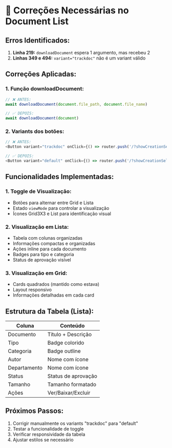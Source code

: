 # 🔧 Correções Necessárias no Document List

## Erros Identificados:

1. **Linha 219:** `downloadDocument` espera 1 argumento, mas recebeu 2
2. **Linhas 349 e 494:** `variant="trackdoc"` não é um variant válido

## Correções Aplicadas:

### 1. Função downloadDocument:
```typescript
// ❌ ANTES:
await downloadDocument(document.file_path, document.file_name)

// ✅ DEPOIS:
await downloadDocument(document)
```

### 2. Variants dos botões:
```typescript
// ❌ ANTES:
<Button variant="trackdoc" onClick={() => router.push('/?showCreationSelector=true')}>

// ✅ DEPOIS:
<Button variant="default" onClick={() => router.push('/?showCreationSelector=true')}>
```

## Funcionalidades Implementadas:

### 1. Toggle de Visualização:
- Botões para alternar entre Grid e Lista
- Estado `viewMode` para controlar a visualização
- Ícones Grid3X3 e List para identificação visual

### 2. Visualização em Lista:
- Tabela com colunas organizadas
- Informações compactas e organizadas
- Ações inline para cada documento
- Badges para tipo e categoria
- Status de aprovação visível

### 3. Visualização em Grid:
- Cards quadrados (mantido como estava)
- Layout responsivo
- Informações detalhadas em cada card

## Estrutura da Tabela (Lista):

| Coluna | Conteúdo |
|--------|----------|
| Documento | Título + Descrição |
| Tipo | Badge colorido |
| Categoria | Badge outline |
| Autor | Nome com ícone |
| Departamento | Nome com ícone |
| Status | Status de aprovação |
| Tamanho | Tamanho formatado |
| Ações | Ver/Baixar/Excluir |

## Próximos Passos:

1. Corrigir manualmente os variants "trackdoc" para "default"
2. Testar a funcionalidade de toggle
3. Verificar responsividade da tabela
4. Ajustar estilos se necessário